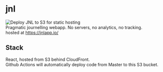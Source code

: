 # jnl 
![Deploy JNL to S3 for static hosting](https://github.com/odrusso/jnl/workflows/Deploy%20JNL%20to%20S3%20for%20static%20hosting/badge.svg)  
Pragmatic journelling webapp. No servers, no analytics, no tracking.  
hosted at https://jnlapp.io/

## Stack
React, hosted from S3 behind CloudFront.  
Github Actions will automatically deploy code from Master to this S3 bucket.
